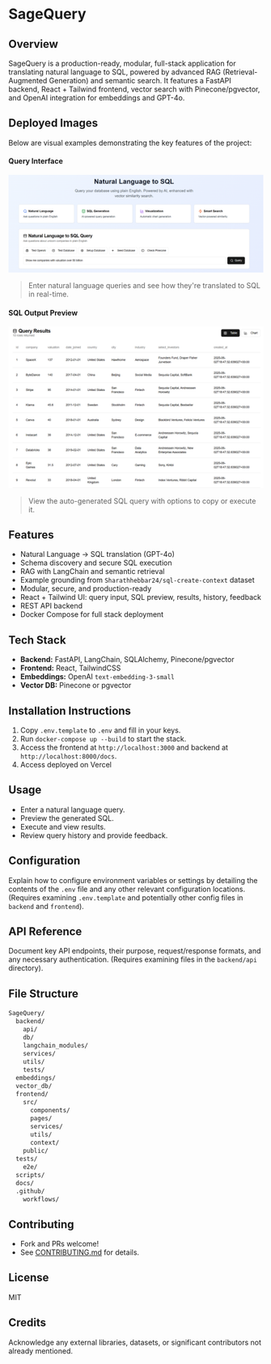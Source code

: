 <!-- Add badges here (e.g., build status, license) -->

# SageQuery

## Overview

SageQuery is a production-ready, modular, full-stack application for translating natural language to SQL, powered by advanced RAG (Retrieval-Augmented Generation) and semantic search. It features a FastAPI backend, React + Tailwind frontend, vector search with Pinecone/pgvector, and OpenAI integration for embeddings and GPT-4o.

## Deployed Images

Below are visual examples demonstrating the key features of the project:

#### Query Interface
![Query Interface](images/NLP_To_SQL_pt1.png)
> Enter natural language queries and see how they're translated to SQL in real-time.

#### SQL Output Preview
![SQL Output](images/NLp_to_SQL.pt2.png)
> View the auto-generated SQL query with options to copy or execute it.

## Features

-   Natural Language → SQL translation (GPT-4o)
-   Schema discovery and secure SQL execution
-   RAG with LangChain and semantic retrieval
-   Example grounding from `Sharathhebbar24/sql-create-context` dataset
-   Modular, secure, and production-ready
-   React + Tailwind UI: query input, SQL preview, results, history, feedback
-   REST API backend
-   Docker Compose for full stack deployment

## Tech Stack

-   **Backend:** FastAPI, LangChain, SQLAlchemy, Pinecone/pgvector
-   **Frontend:** React, TailwindCSS
-   **Embeddings:** OpenAI `text-embedding-3-small`
-   **Vector DB:** Pinecone or pgvector

## Installation Instructions

1.  Copy `.env.template` to `.env` and fill in your keys.
2.  Run `docker-compose up --build` to start the stack.
3.  Access the frontend at `http://localhost:3000` and backend at `http://localhost:8000/docs`.
4. Access deployed on Vercel

## Usage

-   Enter a natural language query.
-   Preview the generated SQL.
-   Execute and view results.
-   Review query history and provide feedback.

## Configuration

Explain how to configure environment variables or settings by detailing the contents of the `.env` file and any other relevant configuration locations. (Requires examining `.env.template` and potentially other config files in `backend` and `frontend`).

## API Reference

Document key API endpoints, their purpose, request/response formats, and any necessary authentication. (Requires examining files in the `backend/api` directory).

## File Structure

```
SageQuery/
  backend/
    api/
    db/
    langchain_modules/
    services/
    utils/
    tests/
  embeddings/
  vector_db/
  frontend/
    src/
      components/
      pages/
      services/
      utils/
      context/
    public/
  tests/
    e2e/
  scripts/
  docs/
  .github/
    workflows/
```

## Contributing

-   Fork and PRs welcome!
-   See [CONTRIBUTING.md](docs/CONTRIBUTING.md) for details.

## License

MIT

## Credits

Acknowledge any external libraries, datasets, or significant contributors not already mentioned. 
